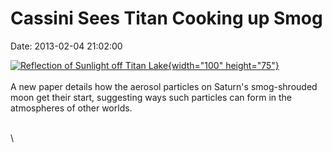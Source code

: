 Cassini Sees Titan Cooking up Smog
==================================

Date: 2013-02-04 21:02:00

[![Reflection of Sunlight off Titan
Lake](http://www.jpl.nasa.gov/images/cassini/20130204/pia12481-th.jpg){width="100"
height="75"}](http://www.jpl.nasa.gov/news/news.cfm?release=2013-042&rn=news.xml&rst=3676)\
\
A new paper details how the aerosol particles on Saturn\'s smog-shrouded
moon get their start, suggesting ways such particles can form in the
atmospheres of other worlds.

\
\
